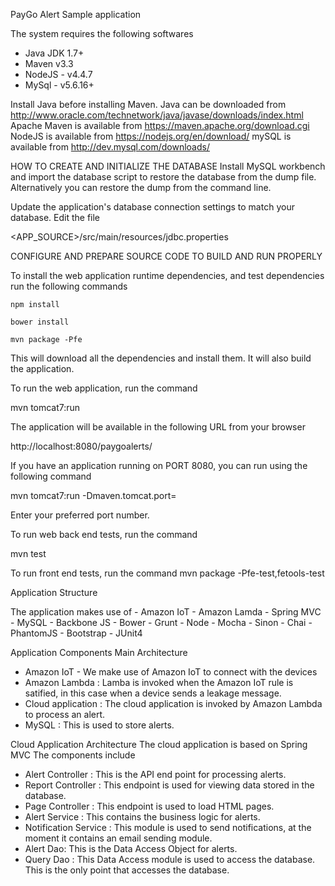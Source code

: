 PayGo Alert Sample application

The system requires the following softwares
  * Java JDK 1.7+
  * Maven v3.3
  * NodeJS - v4.4.7
  * MySql - v5.6.16+

Install Java before installing Maven.
Java can be downloaded from http://www.oracle.com/technetwork/java/javase/downloads/index.html
Apache Maven is available from https://maven.apache.org/download.cgi
NodeJS is available from https://nodejs.org/en/download/
mySQL is available from http://dev.mysql.com/downloads/

HOW TO CREATE AND INITIALIZE THE DATABASE
Install MySQL workbench and import the database script to restore the database from the dump file.
Alternatively you can restore the dump from the command line.

Update the application's database connection settings to match your database.
Edit the file

  <APP_SOURCE>/src/main/resources/jdbc.properties


CONFIGURE AND PREPARE SOURCE CODE TO BUILD AND RUN PROPERLY

To install the web application runtime dependencies, and test dependencies run the following commands

  ```npm install```
  
  ```bower install```
  
  ```mvn package -Pfe```

This will download all the dependencies and install them. It will also build the application.

To run the web application, run the command

  mvn tomcat7:run

The application will be available in the following URL from your browser

  http://localhost:8080/paygoalerts/

If you have an application running on PORT 8080, you can run using the following command

  mvn tomcat7:run -Dmaven.tomcat.port=<port no.>

Enter your preferred port number.

To run web back end tests, run the command

  mvn test

To run front end tests, run the command
  mvn package -Pfe-test,fetools-test

Application Structure

The application makes use of
	- Amazon IoT
	- Amazon Lamda
	- Spring MVC
	- MySQL
	- Backbone JS
	- Bower
	- Grunt
	- Node
	- Mocha
	- Sinon
	- Chai
	- PhantomJS
	- Bootstrap
	- JUnit4

Application Components
Main Architecture
  * Amazon IoT - We make use of Amazon IoT to connect with the devices
  * Amazon Lambda : Lamba is invoked when the Amazon IoT rule is satified, in this case when a device sends a leakage message.
  * Cloud application : The cloud application is invoked by Amazon Lambda to process an alert.
  * MySQL : This is used to store alerts.
	
Cloud Application Architecture
The cloud application is based on Spring MVC
The components include
	
  * Alert Controller : This is the API end point for processing alerts.
  * Report Controller : This endpoint is used for viewing data stored in the database.
  * Page Controller : This endpoint is used to load HTML pages.
  * Alert Service : This contains the business logic for alerts.
  * Notification  Service : This module is used to send notifications, at the moment it contains an email sending module.
  * Alert Dao: This is the Data Access Object for alerts.
  * Query Dao : This Data Access module is used to access the database. This is the only point that accesses the database.

